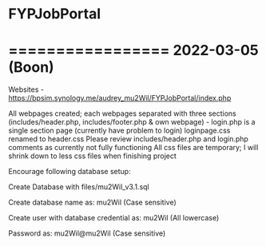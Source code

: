 # FYPJobPortal

=================
2022-03-05 (Boon)
=================
Websites - https://bpsim.synology.me/audrey_mu2Wil/FYPJobPortal/index.php

All webpages created; each webpages separated with three sections (includes/header.php, includes/footer.php & own webpage) - login.php is a single section page (currently have problem to login)
loginpage.css renamed to header.css
Please review includes/header.php and login.php comments as currently not fully functioning
All css files are temporary; I will shrink down to less css files when finishing project


Encourage following database setup:

Create Database with files/mu2Wil_v3.1.sql

Create database name as: 
mu2Wil      (Case sensitive)

Create user with database credential as: 
mu2Wil          (All lowercase)

Password as: 
mu2Wil@mu2Wil       (Case sensitive)
